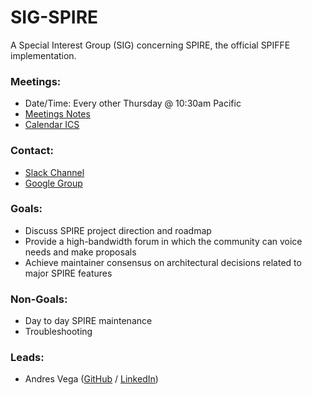 # SIG-SPIRE

A Special Interest Group (SIG) concerning SPIRE, the official SPIFFE implementation.

### Meetings:
* Date/Time: Every other Thursday @ 10:30am Pacific
* [Meetings Notes](https://docs.google.com/document/d/1IgpCkvSRSoY9Xd16gFQJJ1KP8sLZ7EE39cEjBK_UIg4)
* [Calendar ICS](https://calendar.google.com/calendar/ical/c_q2don6m2b33gljqftauib3hnuk%40group.calendar.google.com/public/basic.ics)

### Contact:
* [Slack Channel](https://spiffe.slack.com/messages/spire/)
* [Google Group](https://groups.google.com/a/spiffe.io/d/forum/sig-spire)

### Goals:
* Discuss SPIRE project direction and roadmap
* Provide a high-bandwidth forum in which the community can voice needs and make proposals
* Achieve maintainer consensus on architectural decisions related to major SPIRE features

### Non-Goals:
* Day to day SPIRE maintenance
* Troubleshooting

### Leads:
* Andres Vega ([GitHub](https://github.com/anvega) / [LinkedIn](https://www.linkedin.com/in/avegaarias))
